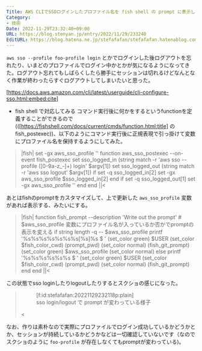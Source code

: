 ```yaml
---
Title: AWS CLIでSSOログインしたプロファイル名を fish shell の prompt に表示したい
Category:
- 技術
Date: 2022-11-29T23:32:40+09:00
URL: https://blog.stenyan.jp/entry/2022/11/29/233240
EditURL: https://blog.hatena.ne.jp/stefafafan/stefafafan.hatenablog.com/atom/entry/4207112889940933772
---
```


<code>aws sso --profile foo-profile login</code> とかでログインした後ログアウトを忘れたり、いまどのプロファイルでログイン中かとかが気になるようになってきた。ログアウト忘れてもしばらくしたら勝手にセッションは切れるけどなんとなく作業が終わったらすぐログアウトしてしまいたいと思った。

[https://docs.aws.amazon.com/cli/latest/userguide/cli-configure-sso.html:embed:cite]

* fish shell で対応してみる
コマンド実行後に何かをするというfunctionを定義することができるので(([https://fishshell.com/docs/current/cmds/function.html:title] のfish_postexec))、以下のようにコマンド実行後に正規表現で引っ掛けて変数にプロファイル名を保持するようにしてみた。

>|fish|
set -gx aws_sso_profile ''
function aws_sso_postexec --on-event fish_postexec
  set sso_logged_in (string match -r 'aws sso --profile ([0-9a-z_-]+) login' $argv[1])
  set sso_logged_out (string match -r 'aws sso logout' $argv[1])
  if set -q sso_logged_in[2]
    set -gx aws_sso_profile $sso_logged_in[2]
  end
  if set -q sso_logged_out[1]
    set -gx aws_sso_profile ''
  end
end
||<

あとはfishのpromptをカスタマイズして、上で更新した <code>aws_sso_profile</code> 変数があれば表示する、みたいにする。

>|fish|
function fish_prompt --description 'Write out the prompt'
    # $aws_sso_profile 変数にプロファイル名が入っているか否かでpromptの表示を変える
    if string length -q -- $aws_sso_profile
        printf '%s%s%s%s%s%s%s[%s]%s $ ' (set_color green) $USER (set_color $fish_color_cwd) (prompt_pwd) (set_color normal) (fish_git_prompt) (set_color green) $aws_sso_profile (set_color normal)
    else
        printf '%s%s%s%s%s%s $ ' (set_color green) $USER (set_color $fish_color_cwd) (prompt_pwd) (set_color normal) (fish_git_prompt)
    end
end
||<

この状態でsso loginしたりlogoutしたりするとスクショの感じになった。

><figure class="figure-image figure-image-fotolife" title="sso login/logout で prompt が変わっている様子">[f:id:stefafafan:20221129232118p:plain]<figcaption>sso login/logout で prompt が変わっている様子</figcaption></figure><

なお、作りは素朴なので実際にプロファイルでログイン成功しているかどうかとか、セッションが持続しているかどうかなどは一切確認していないです（なのでスクショのように <code>foo-profile</code> が存在しなくてもpromptが変わっている)。



